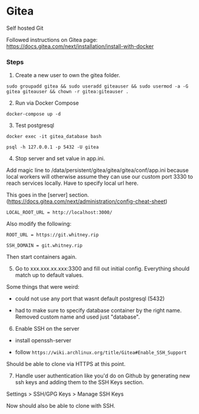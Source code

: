 # Gitea

Self hosted Git

Followed instructions on Gitea page: https://docs.gitea.com/next/installation/install-with-docker

### Steps
	
1. Create a new user to own the gitea folder.

`sudo groupadd gitea && sudo useradd giteauser && sudo usermod -a -G gitea giteauser && chown -r gitea:giteauser .`

2. Run via Docker Compose

`docker-compose up -d`

3. Test postgresql

`docker exec -it gitea_database bash`

`psql -h 127.0.0.1 -p 5432 -U gitea`

4. Stop server and set value in app.ini.

Add magic line to /data/persistent/gitea/gitea/gitea/conf/app.ini because local workers will otherwise assume they can use our custom port 3330 to reach services locally. Have to specify local url here.

This goes in the [server] section. (https://docs.gitea.com/next/administration/config-cheat-sheet)

`LOCAL_ROOT_URL = http://localhost:3000/`

Also modify the following:

`ROOT_URL = https://git.whitney.rip`

`SSH_DOMAIN = git.whitney.rip`

Then start containers again.

5. Go to xxx.xxx.xx.xxx:3300 and fill out initial config. Everything should match up to default values.


Some things that were weird: 

- could not use any port that wasnt default postgresql (5432)

- had to make sure to specify database container by the right name. Removed custom name and used just "database".

6. Enable SSH on the server

- install openssh-server

- follow `https://wiki.archlinux.org/title/Gitea#Enable_SSH_Support`

Should be able to clone via HTTPS at this point.

7. Handle user authentication like you'd do on Github by generating new ssh keys and adding them to the SSH Keys section.

Settings > SSH/GPG Keys > Manage SSH Keys

Now should also be able to clone with SSH.
